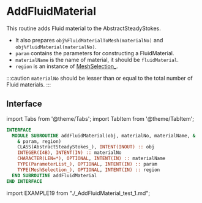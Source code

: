 # AddFluidMaterial

This routine adds Fluid material to the AbstractSteadyStokes.

- It also prepares `obj%FluidMaterialToMesh(materialNo)` and `obj%fluidMaterial(materialNo)`.
- `param` contains the parameters for constructing a FluidMaterial.
- `materialName` is the name of material, it should be `fluidMaterial`.
- `region` is an instance of [MeshSelection_](../MeshSelection/MeshSelection_.md).

:::caution
`materialNo` should be lesser than or equal to the total
number of Fluid materials.
:::

## Interface

import Tabs from '@theme/Tabs';
import TabItem from '@theme/TabItem';

<Tabs>
<TabItem value="interface" label="܀ Interface" default>

```fortran
INTERFACE
  MODULE SUBROUTINE addFluidMaterial(obj, materialNo, materialName, &
    & param, region)
    CLASS(AbstractSteadyStokes_), INTENT(INOUT) :: obj
    INTEGER(I4B), INTENT(IN) :: materialNo
    CHARACTER(LEN=*), OPTIONAL, INTENT(IN) :: materialName
    TYPE(ParameterList_), OPTIONAL, INTENT(IN) :: param
    TYPE(MeshSelection_), OPTIONAL, INTENT(IN) :: region
  END SUBROUTINE addFluidMaterial
END INTERFACE
```

</TabItem>

<TabItem value="example" label="️܀ See example">

import EXAMPLE19 from "./_AddFluidMaterial_test_1.md";

<EXAMPLE19 />

</TabItem>

<TabItem value="close" label="↢ ">

</TabItem>
</Tabs>
